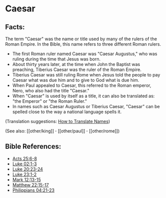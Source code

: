 # Caesar #

## Facts: ##

The term "Caesar" was the name or title used by many of the rulers of the Roman Empire. In the Bible, this name refers to three different Roman rulers.

 * The first Roman ruler named Caesar was "Caesar Augustus," who was ruling during the time that Jesus was born.
 * About thirty years later, at the time when John the Baptist was preaching, Tiberius Caesar was the ruler of the Roman Empire. 
 * Tiberius Caesar was still ruling Rome when Jesus told the people to pay Caesar what was due him and to give to God what is due him.
 * When Paul appealed to Caesar, this referred to the Roman emperor, Nero, who also had the title "Caesar."
 * When "Caesar" is used by itself as a title, it can also be translated as: "the Emperor" or "the Roman Ruler."
 * In names such as Caesar Augustus or Tiberius Caesar, "Caesar" can be spelled close to the way a national language spells it.

(Translation suggestions: [How to Translate Names](en/ta-vol1/translate/man/translate-names))

(See also: [[other/king]] **·** [[other/paul]] **·** [[other/rome]])

## Bible References: ##

* [Acts 25:6-8](en/tn/act/help/25/06)
* [Luke 02:1-3](en/tn/luk/help/02/01)
* [Luke 20:23-24](en/tn/luk/help/20/23)
* [Luke 23:1-2](en/tn/luk/help/23/01)
* [Mark 12:13-15](en/tn/mrk/help/12/13)
* [Matthew 22:15-17](en/tn/mat/help/22/15)
* [Philippians 04:21-23](en/tn/php/help/04/21)